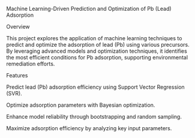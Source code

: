 Machine Learning-Driven Prediction and Optimization of Pb (Lead) Adsorption

Overview

This project explores the application of machine learning techniques to predict and optimize the adsorption of lead (Pb) using various precursors. By leveraging advanced models and optimization techniques, it identifies the most efficient conditions for Pb adsorption, supporting environmental remediation efforts.

Features

Predict lead (Pb) adsorption efficiency using Support Vector Regression (SVR).

Optimize adsorption parameters with Bayesian optimization.

Enhance model reliability through bootstrapping and random sampling.

Maximize adsorption efficiency by analyzing key input parameters.
